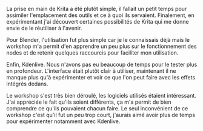 La prise en main de Krita a été plutôt simple, il fallait un petit temps pour assimiler l'emplacement des outils et ce à quoi ils servaient. Finalement, en expérimentant j'ai découvert certaines possibilités de Krita qui me donne envie de le réutiliser à l'avenir.

Pour Blender, l'utilisation fut plus simple car je le connaissais déjà mais le workshop m'a permit d'en apprendre un peu plus sur le fonctionnement des nodes et de retenir quelques raccourcis pour faciliter mon utilisation.

Enfin, Kdenlive. Nous n'avons pas eu beaucoup de temps pour le tester plus en profondeur. L'interface était plutôt clair à utiliser, maintenant il ne manque plus qu'à expérimenter et voir ce que l'on peut faire avec les effets intégrés dedans.

Le workshop s'est très bien déroulé, les logiciels utilisés étaient intéressant. J'ai appréciée le fait qu'ils soient différents, ça m'a permit de bien comprendre ce qu'ils pouvaient chacun faire. Le seul inconvénient de ce workshop c'est qu'il fut un peu trop court, j'aurais aimé avoir plus de temps pour expérimenter notamment avec Kdenlive.